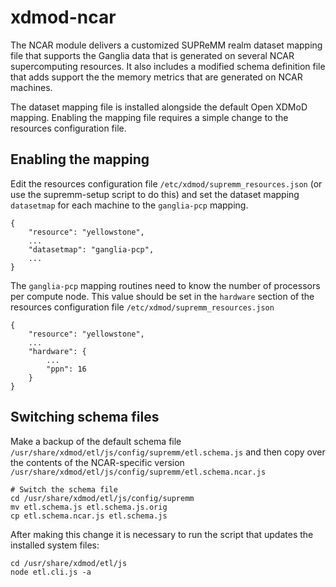 # xdmod-ncar

The NCAR module delivers a customized SUPReMM realm dataset mapping file that
supports the Ganglia data that is generated on several NCAR supercomputing
resources. It also includes a modified schema definition file that adds support
the the memory metrics that are generated on NCAR machines.

The dataset mapping file is installed alongside the default Open XDMoD mapping.
Enabling the mapping file requires a simple change to the resources
configuration file.

## Enabling the mapping

Edit the resources configuration file `/etc/xdmod/supremm_resources.json` (or
use the supremm-setup script to do this) and set the dataset mapping
`datasetmap` for each machine to the `ganglia-pcp` mapping.

    {
        "resource": "yellowstone",
        ...
        "datasetmap": "ganglia-pcp",
        ...
    }

The `ganglia-pcp` mapping routines need to know the number of processors per compute node. This value should be set in the 
`hardware` section of the resources configuration file `/etc/xdmod/supremm_resources.json`

    {
        "resource": "yellowstone",
        ...
        "hardware": {
            ...
            "ppn": 16
        }
    }

## Switching schema files

Make a backup of the default schema file
`/usr/share/xdmod/etl/js/config/supremm/etl.schema.js` and then copy over the
contents of the NCAR-specific version
`/usr/share/xdmod/etl/js/config/supremm/etl.schema.ncar.js`


    # Switch the schema file
    cd /usr/share/xdmod/etl/js/config/supremm
    mv etl.schema.js etl.schema.js.orig
    cp etl.schema.ncar.js etl.schema.js


After making this change it is necessary to run the script that updates the installed system files:

    cd /usr/share/xdmod/etl/js
    node etl.cli.js -a


